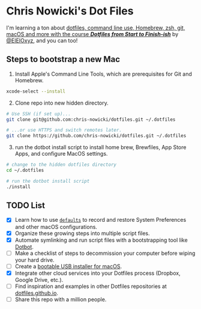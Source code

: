 # Chris Nowicki's Dot Files

I'm learning a ton about [dotfiles, command line use, Homebrew, zsh, git, macOS and more with the course ***Dotfiles from Start to Finish-ish***](http://dotfiles.eieio.xyz/) by [@EIEIOxyz](https://twitter.com/EIEIOxyz/), and you can too!

## Steps to bootstrap a new Mac

1. Install Apple's Command Line Tools, which are prerequisites for Git and Homebrew.

```zsh
xcode-select --install
```

2. Clone repo into new hidden directory.

```zsh
# Use SSH (if set up)...
git clone git@github.com:chris-nowicki/dotfiles.git ~/.dotfiles

# ...or use HTTPS and switch remotes later.
git clone https://github.com/chris-nowicki/dotfiles.git ~/.dotfiles
```
3. run the dotbot install script to install home brew, Brewfiles, App Store Apps, and configure MacOS settings.
```zsh
# change to the hidden dotfiles directory
cd ~/.dotfiles

# run the dotbot install script
./install
```

## TODO List

- [X] Learn how to use [`defaults`](https://macos-defaults.com/#%F0%9F%99%8B-what-s-a-defaults-command) to record and restore System Preferences and other macOS configurations.
- [X] Organize these growing steps into multiple script files.
- [X] Automate symlinking and run script files with a bootstrapping tool like [Dotbot](https://github.com/anishathalye/dotbot).
- [ ] Make a checklist of steps to decommission your computer before wiping your hard drive.
- [ ] Create a [bootable USB installer for macOS](https://support.apple.com/en-us/HT201372).
- [X] Integrate other cloud services into your Dotfiles process (Dropbox, Google Drive, etc.).
- [ ] Find inspiration and examples in other Dotfiles repositories at [dotfiles.github.io](https://dotfiles.github.io/).
- [ ] Share this repo with a million people.

